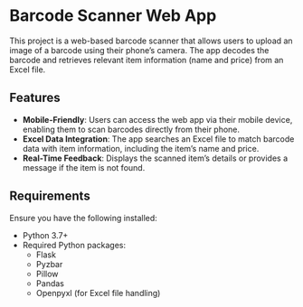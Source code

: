 # Barcode Scanner Web App

This project is a web-based barcode scanner that allows users to upload an image of a barcode using their phone’s camera. The app decodes the barcode and retrieves relevant item information (name and price) from an Excel file.

## Features

- **Mobile-Friendly**: Users can access the web app via their mobile device, enabling them to scan barcodes directly from their phone.
- **Excel Data Integration**: The app searches an Excel file to match barcode data with item information, including the item’s name and price.
- **Real-Time Feedback**: Displays the scanned item’s details or provides a message if the item is not found.

## Requirements

Ensure you have the following installed:

- Python 3.7+
- Required Python packages:
  - Flask
  - Pyzbar
  - Pillow
  - Pandas
  - Openpyxl (for Excel file handling)
